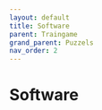 ```yaml
---
layout: default
title: Software
parent: Traingame
grand_parent: Puzzels
nav_order: 2
---
```


# Software
